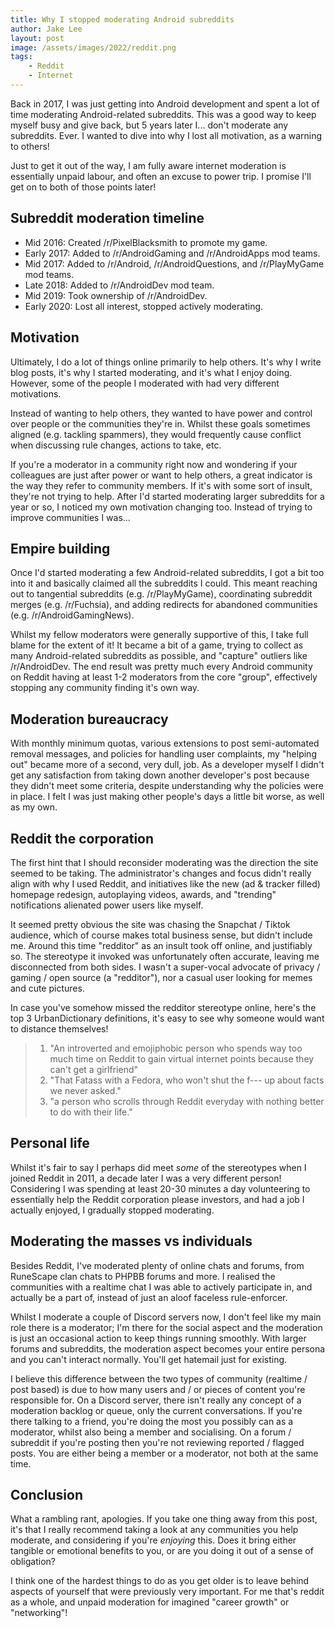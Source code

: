 ```yaml
---
title: Why I stopped moderating Android subreddits
author: Jake Lee
layout: post
image: /assets/images/2022/reddit.png
tags:
    - Reddit
    - Internet
---
```


Back in 2017, I was just getting into Android development and spent a lot of time moderating Android-related subreddits. This was a good way to keep myself busy and give back, but 5 years later I... don't moderate any subreddits. Ever. I wanted to dive into why I lost all motivation, as a warning to others!

Just to get it out of the way, I am fully aware internet moderation is essentially unpaid labour, and often an excuse to power trip. I promise I'll get on to both of those points later! 

## Subreddit moderation timeline

* Mid 2016: Created /r/PixelBlacksmith to promote my game.
* Early 2017: Added to /r/AndroidGaming and /r/AndroidApps mod teams.
* Mid 2017: Added to /r/Android, /r/AndroidQuestions, and /r/PlayMyGame mod teams.
* Late 2018: Added to /r/AndroidDev mod team.
* Mid 2019: Took ownership of /r/AndroidDev.
* Early 2020: Lost all interest, stopped actively moderating.

## Motivation

Ultimately, I do a lot of things online primarily to help others. It's why I write blog posts, it's why I started moderating, and it's what I enjoy doing. However, some of the people I moderated with had very different motivations. 

Instead of wanting to help others, they wanted to have power and control over people or the communities they're in. Whilst these goals sometimes aligned (e.g. tackling spammers), they would frequently cause conflict when discussing rule changes, actions to take, etc.

If you're a moderator in a community right now and wondering if your colleagues are just after power or want to help others, a great indicator is the way they refer to community members. If it's with some sort of insult, they're not trying to help. After I'd started moderating larger subreddits for a year or so, I noticed my own motivation changing too. Instead of trying to improve communities I was... 

## Empire building

Once I'd started moderating a few Android-related subreddits, I got a bit too into it and basically claimed all the subreddits I could. This meant reaching out to tangential subreddits (e.g. /r/PlayMyGame), coordinating subreddit merges (e.g. /r/Fuchsia), and adding redirects for abandoned communities (e.g. /r/AndroidGamingNews).

Whilst my fellow moderators were generally supportive of this, I take full blame for the extent of it! It became a bit of a game, trying to collect as many Android-related subreddits as possible, and "capture" outliers like /r/AndroidDev. The end result was pretty much every Android community on Reddit having at least 1-2 moderators from the core "group", effectively stopping any community finding it's own way. 

## Moderation bureaucracy

With monthly minimum quotas, various extensions to post semi-automated removal messages, and policies for handling user complaints, my "helping out" became more of a second, very dull, job. As a developer myself I didn't get any satisfaction from taking down another developer's post because they didn't meet some criteria, despite understanding why the policies were in place. I felt I was just making other people's days a little bit worse, as well as my own.

## Reddit the corporation

The first hint that I should reconsider moderating was the direction the site seemed to be taking. The administrator's changes and focus didn't really align with why I used Reddit, and initiatives like the new (ad & tracker filled) homepage redesign, autoplaying videos, awards, and "trending" notifications alienated power users like myself. 

It seemed pretty obvious the site was chasing the Snapchat / Tiktok audience, which of course makes total business sense, but didn't include me. Around this time "redditor" as an insult took off online, and justifiably so. The stereotype it invoked was unfortunately often accurate, leaving me disconnected from both sides. I wasn't a super-vocal advocate of privacy / gaming / open source (a "redditor"), nor a casual user looking for memes and cute pictures.

In case you've somehow missed the redditor stereotype online, here's the top 3 UrbanDictionary definitions, it's easy to see why someone would want to distance themselves!
> 1. "An introverted and emojiphobic person who spends way too much time on Reddit to gain virtual internet points because they can't get a girlfriend"
> 2. "That Fatass with a Fedora, who won't shut the f--- up about facts we never asked."
> 3. "a person who scrolls through Reddit everyday with nothing better to do with their life."

## Personal life

Whilst it's fair to say I perhaps did meet *some* of the stereotypes when I joined Reddit in 2011, a decade later I was a very different person! Considering I was spending at least 20-30 minutes a day volunteering to essentially help the Reddit corporation please investors, and had a job I actually enjoyed, I gradually stopped moderating.

## Moderating the masses vs individuals

Besides Reddit, I've moderated plenty of online chats and forums, from RuneScape clan chats to PHPBB forums and more. I realised the communities with a realtime chat I was able to actively participate in, and actually be a part of, instead of just an aloof faceless rule-enforcer.

Whilst I moderate a couple of Discord servers now, I don't feel like my main role there is a moderator; I'm there for the social aspect and the moderation is just an occasional action to keep things running smoothly. With larger forums and subreddits, the moderation aspect becomes your entire persona and you can't interact normally. You'll get hatemail just for existing.

I believe this difference between the two types of community (realtime / post based) is due to how many users and / or pieces of content you're responsible for. On a Discord server, there isn't really any concept of a moderation backlog or queue, only the current conversations. If you're there talking to a friend, you're doing the most you possibly can as a moderator, whilst also being a member and socialising. On a forum / subreddit if you're posting then you're not reviewing reported / flagged posts. You are either being a member or a moderator, not both at the same time.

## Conclusion

What a rambling rant, apologies. If you take one thing away from this post, it's that I really recommend taking a look at any communities you help moderate, and considering if you're *enjoying* this. Does it bring either tangible or emotional benefits to you, or are you doing it out of a sense of obligation?

I think one of the hardest things to do as you get older is to leave behind aspects of yourself that were previously very important. For me that's reddit as a whole, and unpaid moderation for imagined "career growth" or "networking"! 